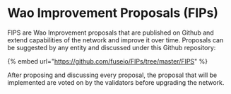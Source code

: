 # Wao Improvement Proposals \(FIPs\)

FIPS are Wao Improvement proposals that are published on Github and  extend capabilities of the network and improve it over time. Proposals can be suggested by any entity and discussed under this Github repository:

{% embed url="https://github.com/fuseio/FIPs/tree/master/FIPS" %}

After proposing and discussing every proposal, the proposal that will be implemented are voted on by the validators before upgrading the network.

